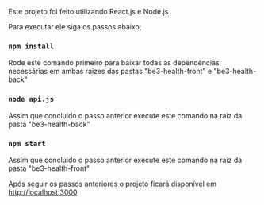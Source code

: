 Este projeto foi feito utilizando React.js e Node.js

Para executar ele siga os passos abaixo;

### `npm install`
Rode este comando primeiro para baixar todas as dependências necessárias
em ambas raizes das pastas "be3-health-front" e "be3-health-back"

### `node api.js`
Assim que concluido o passo anterior execute este comando na raiz
da pasta "be3-health-back"

### `npm start`
Assim que concluido o passo anterior execute este comando na raiz
da pasta "be3-health-front"

Após seguir os passos anteriores o projeto ficará 
disponível em [http://localhost:3000](http://localhost:3000) 

